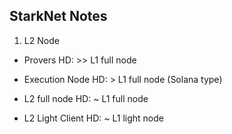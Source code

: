 ## StarkNet Notes

1. L2 Node
 - Provers
   	HD: >> L1 full node

 - Execution Node
	HD: > L1 full node (Solana type)

 - L2 full node
	HD: ~ L1 full node
 		
 - L2 Light Client
	HD: ~ L1 light node 
